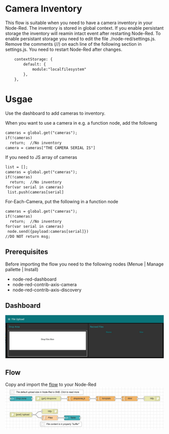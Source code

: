 # Camera Inventory
This flow is suitable when you need to have a camera inventory in your Node-Red.  The inventory is stored in global context.  If you enable persistant storage the inventory will reamin intact event after restarting Node-Red.  To enable persistant storage you need to edit the file ./node-red/settings.js.  Remove the comments (//) on each line of the following section in settings.js.  You need to restart Node-Red after changes.
```
    contextStorage: {
        default: {
            module:"localfilesystem"
        },
    },
```

# Usgae
Use the dashboard to add cameras to inventory.

When you want to use a camera in e.g. a function node, add the followng
```
cameras = global.get("cameras");
if(!cameras)
  return;  //No inventory
camera = cameras["THE CAMERA SERIAL IS"]
```
If you need to JS array of cameras
```
list = [];
cameras = global.get("cameras");
if(!cameras)
  return;  //No inventory
for(var serial in cameras)
 list.push(cameras[serial]
```
For-Each-Camera, put the following in a function node
```
cameras = global.get("cameras");
if(!cameras)
  return;  //No inventory
for(var serial in cameras)
 node.send({payload:cameras[serial]})
//DO NOT return msg;
```

## Prerequisites
Before importing the flow you need to the following nodes (Menue | Manage pallette | Install)
- node-red-dashboard
- node-red-contrib-axis-camera
- node-red-contrib-axis-discovery

## Dashboard
![Dashboard](pictures/dashboard.jpeg)

## Flow
Copy and import the [flow](https://github.com/aintegration/flows/blob/master/camera_inventory/flow.json) to your Node-Red
![Flow](pictures/flow.jpeg)
